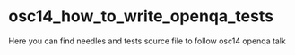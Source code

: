 # osc14_how_to_write_openqa_tests
Here you can find needles and tests source file to follow osc14 openqa talk
